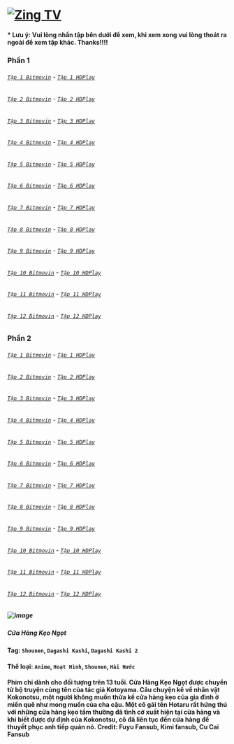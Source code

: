 # [![Zing TV](https://user-images.githubusercontent.com/75318518/141922817-7aaa752a-6880-4c79-87f1-5ad01bdda715.png)](https://admin1509.github.io/tv.zing.vn/)
#### * Lưu ý: Vui lòng nhấn tập bên dưới để xem, khi xem xong vui lòng thoát ra ngoài để xem tập khác. Thanks!!!!

### Phần 1
###### [`Tập 1 Bitmovin`](https://bitly.com/3kFxDHF) - [`Tập 1 HDPlay`](https://bitly.com/3cn9hO9)
###### [`Tập 2 Bitmovin`](https://bitly.com/3wYhxxQ) - [`Tập 2 HDPlay`](https://bitly.com/3HveHF7)
###### [`Tập 3 Bitmovin`](https://bitly.com/3FrR9iy) - [`Tập 3 HDPlay`](https://bitly.com/3qLDP4w)
###### [`Tập 4 Bitmovin`](https://bitly.com/30wb4hR) - [`Tập 4 HDPlay`](https://bitly.com/3wVXfVv)
###### [`Tập 5 Bitmovin`](https://bitly.com/30FSfbO) - [`Tập 5 HDPlay`](https://bitly.com/3wZxYtJ)
###### [`Tập 6 Bitmovin`](https://bitly.com/3csLIDG) - [`Tập 6 HDPlay`](https://bitly.com/3kOQ10N)
###### [`Tập 7 Bitmovin`](https://bitly.com/3oMrBGx) - [`Tập 7 HDPlay`](https://bitly.com/3CxPq9V)
###### [`Tập 8 Bitmovin`](https://bitly.com/3ntFv0H) - [`Tập 8 HDPlay`](https://bitly.com/3nuuex2)
###### [`Tập 9 Bitmovin`](https://bitly.com/3crCF5Y) - [`Tập 9 HDPlay`](https://bitly.com/32mdT5H)
###### [`Tập 10 Bitmovin`](https://bitly.com/3CuPNBT) - [`Tập 10 HDPlay`](https://bitly.com/3FqIXPC)
###### [`Tập 11 Bitmovin`](https://bitly.com/3nvDvF1) - [`Tập 11 HDPlay`](https://bitly.com/3CzcPYu)
###### [`Tập 12 Bitmovin`](https://bitly.com/3x50NF5) - [`Tập 12 HDPlay`](https://bitly.com/3DyERVp)
### Phần 2
###### [`Tập 1 Bitmovin`](https://bitly.com/3nzwZNu) - [`Tập 1 HDPlay`](https://bitly.com/30I3AIx)
###### [`Tập 2 Bitmovin`](https://bitly.com/3CBkTYy) - [`Tập 2 HDPlay`](https://bitly.com/3kROIOD)
###### [`Tập 3 Bitmovin`](https://bitly.com/3oI7ARk) - [`Tập 3 HDPlay`](https://bitly.com/3ctWv0t)
###### [`Tập 4 Bitmovin`](https://bitly.com/2Z5ttBc) - [`Tập 4 HDPlay`](https://bitly.com/3Fww1rF)
###### [`Tập 5 Bitmovin`](https://bitly.com/3DE2Emz) - [`Tập 5 HDPlay`](https://bitly.com/30L4zrb)
###### [`Tập 6 Bitmovin`](https://bitly.com/30NyNda) - [`Tập 6 HDPlay`](https://bitly.com/3qUMqlv)
###### [`Tập 7 Bitmovin`](https://bitly.com/3CBGIr4) - [`Tập 7 HDPlay`](https://bitly.com/3kUWjMy)
###### [`Tập 8 Bitmovin`](https://bitly.com/3cxOLe4) - [`Tập 8 HDPlay`](https://bitly.com/3x609ar)
###### [`Tập 9 Bitmovin`](https://bitly.com/3kUYQ9w) - [`Tập 9 HDPlay`](https://bitly.com/3Fz6v4Z)
###### [`Tập 10 Bitmovin`](https://bitly.com/3rbgFoL) - [`Tập 10 HDPlay`](https://bitly.com/3CDEs2D)
###### [`Tập 11 Bitmovin`](https://bitly.com/3DOSUWE) - [`Tập 11 HDPlay`](https://bitly.com/3nzI94W)
###### [`Tập 12 Bitmovin`](https://bitly.com/3x4iFQs) - [`Tập 12 HDPlay`](https://bitly.com/3DCJspB)

##### ![image](https://user-images.githubusercontent.com/75318518/142186865-23b134ee-6b61-47eb-87e7-81b1b1d30c83.png)
##### Cửa Hàng Kẹo Ngọt

#### Tag: `Shounen`, `Dagashi Kashi`, `Dagashi Kashi 2`
#### Thể loại: `Anime`, `Hoạt Hình`, `Shounen`, `Hài Hước`
#### Phim chỉ dành cho đối tượng trên 13 tuổi. Cửa Hàng Kẹo Ngọt được chuyển từ bộ truyện cùng tên của tác giả Kotoyama. Câu chuyện kể về nhân vật Kokonotsu, một người không muốn thừa kế cửa hàng kẹo của gia đình ở miền quê như mong muốn của cha cậu. Một cô gái tên Hotaru rất hứng thú với những cửa hàng kẹo tầm thường đã tình cờ xuất hiện tại cửa hàng và khi biết được dự định của Kokonotsu, cô đã liên tục đến cửa hàng để thuyết phục anh tiếp quản nó. Credit: Fuyu Fansub, Kimi fansub, Cu Cai Fansub
